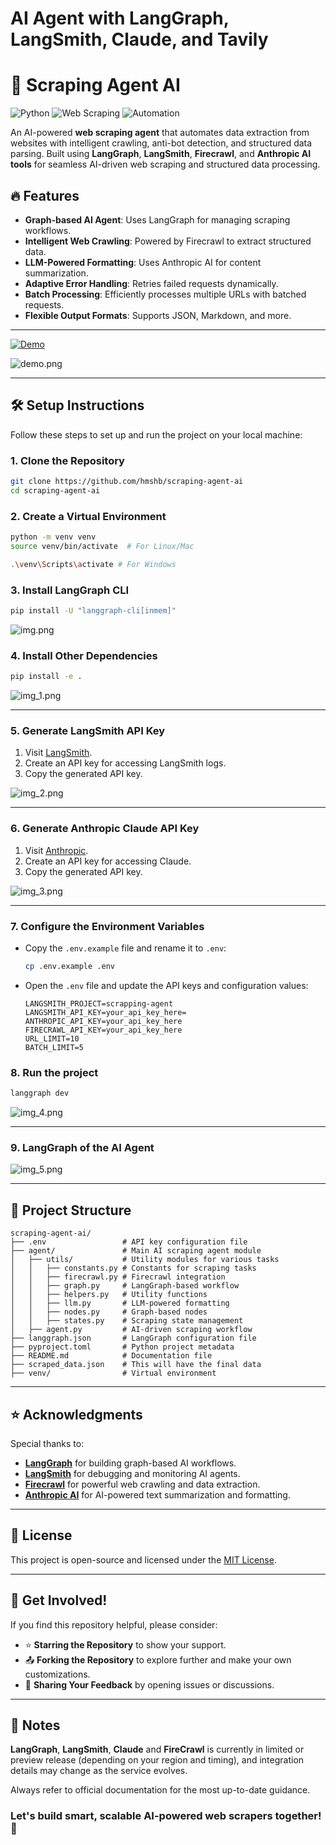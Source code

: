 # AI Agent with LangGraph, LangSmith, Claude, and Tavily

# 🚀 Scraping Agent AI

![Python](https://img.shields.io/badge/Python-3.8%2B-blue) ![Web Scraping](https://img.shields.io/badge/Web%20Scraping-AI-red) ![Automation](https://img.shields.io/badge/Automation-Smart-green)

An AI-powered **web scraping agent** that automates data extraction from websites with intelligent crawling, anti-bot detection, and structured data parsing. Built using **LangGraph**, **LangSmith**, **Firecrawl**, and **Anthropic AI tools** for seamless AI-driven web scraping and structured data processing.

## 🔥 Features
- **Graph-based AI Agent**: Uses LangGraph for managing scraping workflows.
- **Intelligent Web Crawling**: Powered by Firecrawl to extract structured data.
- **LLM-Powered Formatting**: Uses Anthropic AI for content summarization.
- **Adaptive Error Handling**: Retries failed requests dynamically.
- **Batch Processing**: Efficiently processes multiple URLs with batched requests.
- **Flexible Output Formats**: Supports JSON, Markdown, and more.

---

[![Demo](https://img.shields.io/badge/Demo-Live-blue?style=for-the-badge)](demo.gif)

![demo.png](demo.png)

---

## 🛠️ Setup Instructions

Follow these steps to set up and run the project on your local machine:

### 1. Clone the Repository
```bash
git clone https://github.com/hmshb/scraping-agent-ai
cd scraping-agent-ai
```

### 2. Create a Virtual Environment
```bash
python -m venv venv
source venv/bin/activate  # For Linux/Mac

.\venv\Scripts\activate # For Windows
```

### 3. Install LangGraph CLI
```bash
pip install -U "langgraph-cli[inmem]"
```

![img.png](img.png)

### 4. Install Other Dependencies
```bash
pip install -e .
```

![img_1.png](img_1.png)

---

### 5. Generate LangSmith API Key
1. Visit [LangSmith](https://smith.langchain.com/settings).
2. Create an API key for accessing LangSmith logs.
3. Copy the generated API key.

![img_2.png](img_2.png)

---

### 6. Generate Anthropic Claude API Key
1. Visit [Anthropic](https://console.anthropic.com/settings/keys).
2. Create an API key for accessing Claude.
3. Copy the generated API key.

![img_3.png](img_3.png)

---

### 7. Configure the Environment Variables
 - Copy the `.env.example` file and rename it to `.env`:
   ```bash
   cp .env.example .env
   ```
 - Open the `.env` file and update the API keys and configuration values:
   ```
   LANGSMITH_PROJECT=scrapping-agent
   LANGSMITH_API_KEY=your_api_key_here=
   ANTHROPIC_API_KEY=your_api_key_here
   FIRECRAWL_API_KEY=your_api_key_here
   URL_LIMIT=10
   BATCH_LIMIT=5
   ```

### 8. Run the project
```bash
langgraph dev
```

![img_4.png](img_4.png)

---

### 9. LangGraph of the AI Agent

![img_5.png](img_5.png)

---

## 📂 Project Structure
```
scraping-agent-ai/
├── .env                 # API key configuration file
├── agent/               # Main AI scraping agent module
│   ├── utils/           # Utility modules for various tasks
│   │   ├── constants.py # Constants for scraping tasks
│   │   ├── firecrawl.py # Firecrawl integration
│   │   ├── graph.py     # LangGraph-based workflow
│   │   ├── helpers.py   # Utility functions
│   │   ├── llm.py       # LLM-powered formatting
│   │   ├── nodes.py     # Graph-based nodes
│   │   ├── states.py    # Scraping state management
│   ├── agent.py         # AI-driven scraping workflow
├── langgraph.json       # LangGraph configuration file
├── pyproject.toml       # Python project metadata
├── README.md            # Documentation file
├── scraped_data.json    # This will have the final data
├── venv/                # Virtual environment
```

---

## ⭐ Acknowledgments

Special thanks to:

- **[LangGraph](https://langchain-ai.github.io/langgraph/)** for building graph-based AI workflows.
- **[LangSmith](https://www.langchain.com/langsmith)** for debugging and monitoring AI agents.
- **[Firecrawl](https://firecrawl.com/)** for powerful web crawling and data extraction.
- **[Anthropic AI](https://www.anthropic.com/claude)** for AI-powered text summarization and formatting.

---

## 📜 License

This project is open-source and licensed under the [MIT License](LICENSE).

---

## 📢 Get Involved!

If you find this repository helpful, please consider:

- ⭐ **Starring the Repository** to show your support.
- 📤 **Forking the Repository** to explore further and make your own customizations.
- 💬 **Sharing Your Feedback** by opening issues or discussions.

---

## 📝 Notes

**LangGraph**, **LangSmith**, **Claude** and **FireCrawl** is currently in limited or preview release (depending on your region and timing), and integration details may change as the service evolves. 
 
Always refer to official documentation for the most up-to-date guidance.

### Let's build smart, scalable AI-powered web scrapers together! 🚀